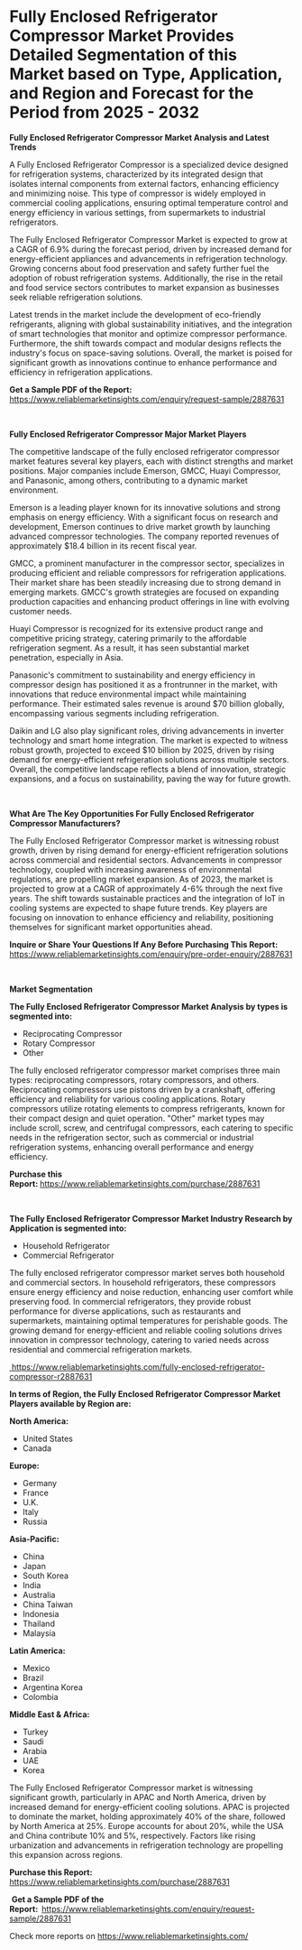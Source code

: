 <p><h1>Fully Enclosed Refrigerator Compressor Market Provides Detailed Segmentation of this Market based on Type, Application, and Region and Forecast for the Period from 2025 - 2032</h1></p><p><strong>Fully Enclosed Refrigerator Compressor Market Analysis and Latest Trends</strong></p>
<p><p>A Fully Enclosed Refrigerator Compressor is a specialized device designed for refrigeration systems, characterized by its integrated design that isolates internal components from external factors, enhancing efficiency and minimizing noise. This type of compressor is widely employed in commercial cooling applications, ensuring optimal temperature control and energy efficiency in various settings, from supermarkets to industrial refrigerators.</p><p>The Fully Enclosed Refrigerator Compressor Market is expected to grow at a CAGR of 6.9% during the forecast period, driven by increased demand for energy-efficient appliances and advancements in refrigeration technology. Growing concerns about food preservation and safety further fuel the adoption of robust refrigeration systems. Additionally, the rise in the retail and food service sectors contributes to market expansion as businesses seek reliable refrigeration solutions.</p><p>Latest trends in the market include the development of eco-friendly refrigerants, aligning with global sustainability initiatives, and the integration of smart technologies that monitor and optimize compressor performance. Furthermore, the shift towards compact and modular designs reflects the industry's focus on space-saving solutions. Overall, the market is poised for significant growth as innovations continue to enhance performance and efficiency in refrigeration applications.</p></p>
<p><strong>Get a Sample PDF of the Report:&nbsp;</strong> <a href="https://www.reliablemarketinsights.com/enquiry/request-sample/2887631?utm_campaign=2993&utm_medium=2&utm_source=Github&utm_content=ia&utm_term=14032025&utm_id=fully-enclosed-refrigerator-compressor">https://www.reliablemarketinsights.com/enquiry/request-sample/2887631</a></p>
<p>&nbsp;</p>
<p><strong>Fully Enclosed Refrigerator Compressor Major Market Players</strong></p>
<p><p>The competitive landscape of the fully enclosed refrigerator compressor market features several key players, each with distinct strengths and market positions. Major companies include Emerson, GMCC, Huayi Compressor, and Panasonic, among others, contributing to a dynamic market environment.</p><p>Emerson is a leading player known for its innovative solutions and strong emphasis on energy efficiency. With a significant focus on research and development, Emerson continues to drive market growth by launching advanced compressor technologies. The company reported revenues of approximately $18.4 billion in its recent fiscal year.</p><p>GMCC, a prominent manufacturer in the compressor sector, specializes in producing efficient and reliable compressors for refrigeration applications. Their market share has been steadily increasing due to strong demand in emerging markets. GMCC's growth strategies are focused on expanding production capacities and enhancing product offerings in line with evolving customer needs.</p><p>Huayi Compressor is recognized for its extensive product range and competitive pricing strategy, catering primarily to the affordable refrigeration segment. As a result, it has seen substantial market penetration, especially in Asia.</p><p>Panasonic's commitment to sustainability and energy efficiency in compressor design has positioned it as a frontrunner in the market, with innovations that reduce environmental impact while maintaining performance. Their estimated sales revenue is around $70 billion globally, encompassing various segments including refrigeration.</p><p>Daikin and LG also play significant roles, driving advancements in inverter technology and smart home integration. The market is expected to witness robust growth, projected to exceed $10 billion by 2025, driven by rising demand for energy-efficient refrigeration solutions across multiple sectors. Overall, the competitive landscape reflects a blend of innovation, strategic expansions, and a focus on sustainability, paving the way for future growth.</p></p>
<p>&nbsp;</p>
<p><strong>What Are The Key Opportunities For Fully Enclosed Refrigerator Compressor Manufacturers?</strong></p>
<p><p>The Fully Enclosed Refrigerator Compressor market is witnessing robust growth, driven by rising demand for energy-efficient refrigeration solutions across commercial and residential sectors. Advancements in compressor technology, coupled with increasing awareness of environmental regulations, are propelling market expansion. As of 2023, the market is projected to grow at a CAGR of approximately 4-6% through the next five years. The shift towards sustainable practices and the integration of IoT in cooling systems are expected to shape future trends. Key players are focusing on innovation to enhance efficiency and reliability, positioning themselves for significant market opportunities ahead.</p></p>
<p><strong>Inquire or Share Your Questions If Any Before Purchasing This Report:</strong> <a href="https://www.reliablemarketinsights.com/enquiry/pre-order-enquiry/2887631?utm_campaign=2993&utm_medium=2&utm_source=Github&utm_content=ia&utm_term=14032025&utm_id=fully-enclosed-refrigerator-compressor">https://www.reliablemarketinsights.com/enquiry/pre-order-enquiry/2887631</a></p>
<p>&nbsp;</p>
<p><strong>Market Segmentation</strong></p>
<p><strong>The Fully Enclosed Refrigerator Compressor Market Analysis by types is segmented into:</strong></p>
<p><ul><li>Reciprocating Compressor</li><li>Rotary Compressor</li><li>Other</li></ul></p>
<p><p>The fully enclosed refrigerator compressor market comprises three main types: reciprocating compressors, rotary compressors, and others. Reciprocating compressors use pistons driven by a crankshaft, offering efficiency and reliability for various cooling applications. Rotary compressors utilize rotating elements to compress refrigerants, known for their compact design and quiet operation. "Other" market types may include scroll, screw, and centrifugal compressors, each catering to specific needs in the refrigeration sector, such as commercial or industrial refrigeration systems, enhancing overall performance and energy efficiency.</p></p>
<p><strong>Purchase this Report:&nbsp;</strong><a href="https://www.reliablemarketinsights.com/purchase/2887631?utm_campaign=2993&utm_medium=2&utm_source=Github&utm_content=ia&utm_term=14032025&utm_id=fully-enclosed-refrigerator-compressor">https://www.reliablemarketinsights.com/purchase/2887631</a></p>
<p>&nbsp;</p>
<p><strong>The Fully Enclosed Refrigerator Compressor Market Industry Research by Application is segmented into:</strong></p>
<p><ul><li>Household Refrigerator</li><li>Commercial Refrigerator</li></ul></p>
<p><p>The fully enclosed refrigerator compressor market serves both household and commercial sectors. In household refrigerators, these compressors ensure energy efficiency and noise reduction, enhancing user comfort while preserving food. In commercial refrigerators, they provide robust performance for diverse applications, such as restaurants and supermarkets, maintaining optimal temperatures for perishable goods. The growing demand for energy-efficient and reliable cooling solutions drives innovation in compressor technology, catering to varied needs across residential and commercial refrigeration markets.</p></p>
<p><a href="https://www.reliablemarketinsights.com/fully-enclosed-refrigerator-compressor-r2887631?utm_campaign=2993&utm_medium=2&utm_source=Github&utm_content=ia&utm_term=14032025&utm_id=fully-enclosed-refrigerator-compressor">&nbsp;https://www.reliablemarketinsights.com/fully-enclosed-refrigerator-compressor-r2887631</a></p>
<p><strong>In terms of Region, the Fully Enclosed Refrigerator Compressor Market Players available by Region are:</strong></p>
<p>
    <p> <strong> North America: </strong>
        <ul>
            <li>United States</li>
            <li>Canada</li>
        </ul>
        </p> 
    <p> <strong> Europe: </strong>
        <ul>
            <li>Germany</li>
            <li>France</li>
            <li>U.K.</li>
            <li>Italy</li>
            <li>Russia</li>
        </ul>
        </p> 
    <p> <strong> Asia-Pacific: </strong>
        <ul>
            <li>China</li>
            <li>Japan</li>
            <li>South Korea</li>
            <li>India</li>
            <li>Australia</li>
            <li>China Taiwan</li>
            <li>Indonesia</li>
            <li>Thailand</li>
            <li>Malaysia</li>
        </ul>
        </p> 
    <p> <strong> Latin America: </strong>
        <ul>
            <li>Mexico</li>
            <li>Brazil</li>
            <li>Argentina Korea</li>
            <li>Colombia</li>
        </ul>
        </p> 
    <p> <strong> Middle East & Africa: </strong>
        <ul>
            <li>Turkey</li>
            <li>Saudi</li>
            <li>Arabia</li>
            <li>UAE</li>
            <li>Korea</li>
        </ul>
    </p>
    </p>
<p><p>The Fully Enclosed Refrigerator Compressor market is witnessing significant growth, particularly in APAC and North America, driven by increased demand for energy-efficient cooling solutions. APAC is projected to dominate the market, holding approximately 40% of the share, followed by North America at 25%. Europe accounts for about 20%, while the USA and China contribute 10% and 5%, respectively. Factors like rising urbanization and advancements in refrigeration technology are propelling this expansion across regions.</p></p>
<p><strong>Purchase this Report: </strong><a href="https://www.reliablemarketinsights.com/purchase/2887631?utm_campaign=2993&utm_medium=2&utm_source=Github&utm_content=ia&utm_term=14032025&utm_id=fully-enclosed-refrigerator-compressor">https://www.reliablemarketinsights.com/purchase/2887631</a></p>
<p>&nbsp;<strong>Get a Sample PDF of the Report:&nbsp;&nbsp;</strong><a href="https://www.reliablemarketinsights.com/enquiry/request-sample/2887631?utm_campaign=2993&utm_medium=2&utm_source=Github&utm_content=ia&utm_term=14032025&utm_id=fully-enclosed-refrigerator-compressor">https://www.reliablemarketinsights.com/enquiry/request-sample/2887631</a></p>
<p><strong></strong></p>
<p>Check more reports on <a href="https://www.reliablemarketinsights.com/?utm_campaign=2993&utm_medium=2&utm_source=Github&utm_content=ia&utm_term=14032025&utm_id=fully-enclosed-refrigerator-compressor">https://www.reliablemarketinsights.com/</a></p>